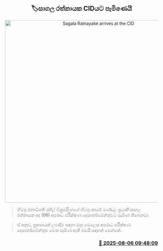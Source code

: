 <p align='center'><b><h2 align='center' title='Sagala Ratnayake arrives at the CID'>🏷සාගල රත්නායක CIDයට පැමිණෙයි</h2></b></p>
<p align='center'><img src='https://helakuru.sgp1.cdn.digitaloceanspaces.com/esana/images/lib/sagala-rathnayake-nn.jpg' width='600' alt='Sagala Ratnayake arrives at the CID'></p>

> හිටපු ජනාධිපති රනිල් වික්‍රමසිංහගේ හිටපු කාර්ය මණ්ඩල ප්‍රධානී සාගල රත්නායක අද (06) අපරාධ පරීක්ෂණ දෙපාර්තමේන්තුවට පැමිණ තිබෙනවා.

> ඒ අනුව, ප්‍රකාශයක් ලබාදීම සඳහා ඔහු මෙලෙස අපරාධ පරීක්ෂණ දෙපාර්තමේන්තුව වෙත පැමිණ ඇති බවයි සඳහන් වෙන්නේ.



<h3 align='right'><a href='https://www.helakuru.lk/esana/p/112487/'>📅 2025-08-06 09:48:09</a></h3>
